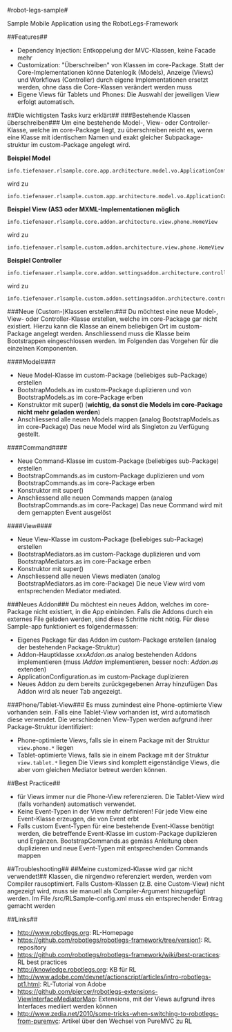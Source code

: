#robot-legs-sample#

Sample Mobile Application using the RobotLegs-Framework

##Features##
- Dependency Injection: Entkoppelung der MVC-Klassen, keine Facade mehr
- Customization: "Überschreiben" von Klassen im core-Package. Statt der Core-Implementationen könne Datenlogik (Models), Anzeige (Views) und Workflows (Controller) durch eigene Implementationen ersetzt werden, ohne dass die Core-Klassen verändert werden muss
- Eigene Views für Tablets und Phones: Die Auswahl der jeweiligen View erfolgt automatisch.

##Die wichtigsten Tasks kurz erklärt##
###Bestehende Klassen überschreiben###
Um eine bestehende Model-, View- oder Controller-Klasse, welche im core-Package liegt, zu überschreiben reicht es, wenn eine Klasse mit identischem Namen und exakt gleicher Subpackage-struktur im custom-Package angelegt wird. 

**Beispiel Model**

    info.tiefenauer.rlsample.core.app.architecture.model.vo.ApplicationConfiguration
    
wird zu

    info.tiefenauer.rlsample.custom.app.architecture.model.vo.ApplicationConfiguration
    
**Beispiel View (AS3 oder MXML-Implementationen möglich**

    info.tiefenauer.rlsample.core.addon.architecture.view.phone.HomeView
    
wird zu

    info.tiefenauer.rlsample.custom.addon.architecture.view.phone.HomeView
    
**Beispiel Controller**

    info.tiefenauer.rlsample.core.addon.settingsaddon.architecture.controller.SettingsCommand
    
wird zu

    info.tiefenauer.rlsample.custom.addon.settingsaddon.architecture.controller.SettingsCommand


###Neue (Custom-)Klassen erstellen:###
Du möchtest eine neue Model-, View- oder Controller-Klasse erstellen, welche im core-Package gar nicht existiert. Hierzu kann die Klasse an einem beliebigen Ort im custom-Package angelegt werden. Anschliessend muss die Klasse beim Bootstrappen eingeschlossen werden. Im Folgenden das Vorgehen für die einzelnen Komponenten.

####Model####
- Neue Model-Klasse im custom-Package (beliebiges sub-Package) erstellen
- BootstrapModels.as im custom-Package duplizieren und von BootstrapModels.as im core-Package erben
- Konstruktor mit super() (**wichtig, da sonst die Models im core-Package nicht mehr geladen werden**)
- Anschliessend alle neuen Models mappen (analog BootstrapModels.as im core-Package)
Das neue Model wird als Singleton zu Verfügung gestellt.

####Command####
- Neue Command-Klasse im custom-Package (beliebiges sub-Package) erstellen
- BootstrapCommands.as im custom-Package duplizieren und vom BootstrapCommands.as im core-Package erben
- Konstruktor mit super()
- Anschliessend alle neuen Commands mappen (analog BootstrapCommands.as im core-Package)
Das neue Command wird mit dem gemappten Event ausgelöst

####View####
- Neue View-Klasse im custom-Package (beliebiges sub-Package) erstellen
- BootstrapMediators.as im custom-Package duplizieren und vom BootstrapMediators.as im core-Package erben
- Konstruktor mit super()
- Anschliessend alle neuen Views mediaten (analog BootstrapMediators.as im core-Package)
Die neue View wird vom entsprechenden Mediator mediated.

###Neues Addon###
Du möchtest ein neues Addon, welches im core-Package nicht existiert, in die App einbinden. Falls die Addons durch ein externes File geladen werden, sind diese Schritte nicht nötig. Für diese Sample-app funktioniert es folgendermassen:
- Eigenes Package für das Addon im custom-Package erstellen (analog der bestehenden Package-Struktur)
- Addon-Hauptklasse *xxxAddon.as* analog bestehenden Addons implementieren (muss *IAddon* implementieren, besser noch: *Addon.as* extenden)
- ApplicationConfiguration.as im custom-Package duplizieren
- Neues Addon zu dem bereits zurückgegebenen Array hinzufügen
Das Addon wird als neuer Tab angezeigt.

###Phone/Tablet-View###
Es muss zumindest eine Phone-optimierte View vorhanden sein. Falls eine Tablet-View vorhanden ist, wird automatisch diese verwendet. Die verschiedenen View-Typen werden aufgrund ihrer Package-Struktur identifiziert:
- Phone-optimierte Views, falls sie in einem Package mit der Struktur `view.phone.*` liegen
- Tablet-optimierte Views, falls sie in einem Package mit der Struktur `view.tablet.*` liegen
Die Views sind komplett eigenständige Views, die aber vom gleichen Mediator betreut werden können.

##Best Practice##
- für Views immer nur die Phone-View referenzieren. Die Tablet-View wird (falls vorhanden) automatisch verwendet.
- Keine Event-Typen in der View mehr definieren! Für jede View eine Event-Klasse erzeugen, die von Event erbt
- Falls custom Event-Typen für eine bestehende Event-Klasse benötigt werden, die betreffende Event-Klasse im custom-Package duplizieren  und Ergänzen. BootstrapCommands.as gemäss Anleitung oben duplizieren und neue Event-Typen mit entsprechenden Commands mappen

##Troubleshooting##
##Meine customized-Klasse wird gar nicht verwendet!##
Klassen, die nirgendwo referenziert werden, werden vom Compiler rausoptimiert. Falls Custom-Klassen (z.B. eine Custom-View) nicht angezeigt wird, muss sie manuell als Compiler-Argument hinzugefügt werden. Im File /src/RLSample-config.xml muss ein entsprechender Eintrag gemacht werden

##Links##
- http://www.robotlegs.org: RL-Homepage
- https://github.com/robotlegs/robotlegs-framework/tree/version1: RL repository
- https://github.com/robotlegs/robotlegs-framework/wiki/best-practices: RL best practices
- http://knowledge.robotlegs.org: KB für RL
- http://www.adobe.com/devnet/actionscript/articles/intro-robotlegs-pt1.html: RL-Tutorial von Adobe
- https://github.com/piercer/robotlegs-extensions-ViewInterfaceMediatorMap: Extensions, mit der Views aufgrund ihres Interfaces mediiert werden können
- http://www.zedia.net/2010/some-tricks-when-switching-to-robotlegs-from-puremvc: Artikel über den Wechsel von PureMVC zu RL
